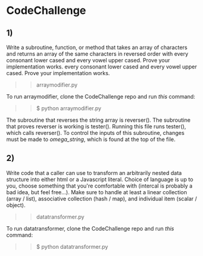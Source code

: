 # CodeChallenge 

## 1) 
Write a subroutine, function, or method that takes an array of characters and returns
an array of the same characters in reversed order with every consonant lower cased 
and every vowel upper cased. Prove your implementation works.
every consonant lower cased and every vowel upper cased. Prove your implementation 
works.

>> arraymodifier.py 

To run arraymodifier, clone the CodeChallenge repo and run *this* command:  

>> $ python arraymodifier.py 

The subroutine that reverses the string array is reverser(). 
The subroutine that proves reverser is working is tester(). 
Running this file runs tester(), which calls reverser(). To control the inputs of this subroutine, changes must be made to _omega_string_, which is found at the top of the file. 


## 2) 
Write code that a caller can use to transform an arbitrarily nested data structure 
into either html or a Javascript literal. Choice of language is up to you, choose something that you're comfortable with 
(intercal is probably a bad idea, but feel free...). Make sure to handle at least a linear collection (array / list), 
associative collection (hash / map), and individual item (scalar / object).

>> datatransformer.py 

To run datatransformer, clone the CodeChallenge repo and run *this* command:  

>> $ python datatransformer.py 



